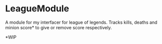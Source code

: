 # LeagueModule
A module for my interfacer for league of legends. Tracks kills, deaths and minion score* to give or remove score respectively.

*WIP
